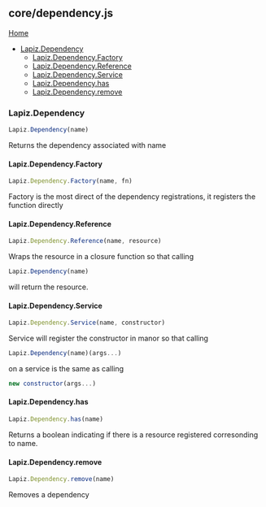 ## core/dependency.js

[Home](index.md)

* [Lapiz.Dependency](#Lapiz.Dependency)
  * [Lapiz.Dependency.Factory](#Lapiz.Dependency.Factory)
  * [Lapiz.Dependency.Reference](#Lapiz.Dependency.Reference)
  * [Lapiz.Dependency.Service](#Lapiz.Dependency.Service)
  * [Lapiz.Dependency.has](#Lapiz.Dependency.has)
  * [Lapiz.Dependency.remove](#Lapiz.Dependency.remove)

### <a name='Lapiz.Dependency'></a>Lapiz.Dependency
```javascript
Lapiz.Dependency(name)
```
Returns the dependency associated with name

#### <a name='Lapiz.Dependency.Factory'></a>Lapiz.Dependency.Factory
```javascript
Lapiz.Dependency.Factory(name, fn)
```
Factory is the most direct of the dependency registrations, it registers
the function directly

#### <a name='Lapiz.Dependency.Reference'></a>Lapiz.Dependency.Reference
```javascript
Lapiz.Dependency.Reference(name, resource)
```
Wraps the resource in a closure function so that calling
```javascript
Lapiz.Dependency(name)
```
will return the resource.

#### <a name='Lapiz.Dependency.Service'></a>Lapiz.Dependency.Service
```javascript
Lapiz.Dependency.Service(name, constructor)
```
Service will register the constructor in manor so that calling
```javascript
Lapiz.Dependency(name)(args...)
```
on a service is the same as calling
```javascript
new constructor(args...)
```

#### <a name='Lapiz.Dependency.has'></a>Lapiz.Dependency.has
```javascript
Lapiz.Dependency.has(name)
```
Returns a boolean indicating if there is a resource registered corresonding
to name.

#### <a name='Lapiz.Dependency.remove'></a>Lapiz.Dependency.remove
```javascript
Lapiz.Dependency.remove(name)
```
Removes a dependency
